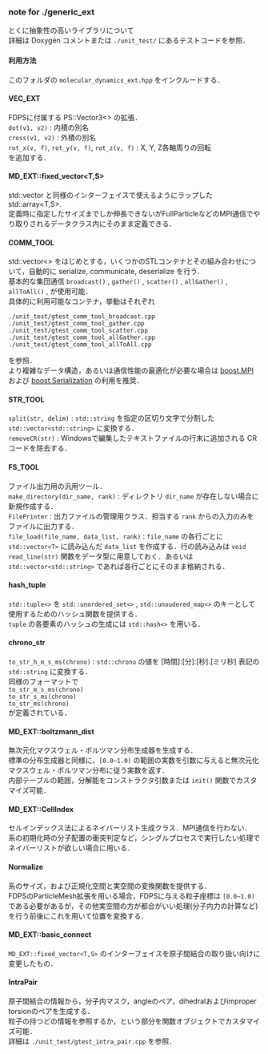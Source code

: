 ### note for ./generic_ext

とくに抽象性の高いライブラリについて  
詳細は Doxygen コメントまたは `./unit_test/` にあるテストコードを参照．

#### 利用方法
このフォルダの `molecular_dynamics_ext.hpp` をインクルードする．

#### VEC_EXT
FDPSに付属する PS::Vector3<> の拡張．  
`dot(v1, v2)` : 内積の別名  
`cross(v1, v2)` : 外積の別名  
`rot_x(v, f)`, `rot_y(v, f)`, `rot_z(v, f)` : X, Y, Z各軸周りの回転  
を追加する．

#### MD_EXT::fixed_vector<T,S>
std::vector<T> と同様のインターフェイスで使えるようにラップした std::array<T,S>.  
定義時に指定したサイズまでしか伸長できないがFullParticleなどのMPI通信でやり取りされるデータクラス内にそのまま定義できる．  

#### COMM_TOOL
std::vector<> をはじめとする，いくつかのSTLコンテナとその組み合わせについて，自動的に serialize, communicate, deserialize を行う．  
基本的な集団通信 `broadcast()` , `gather()` , `scatter()` , `allGather()` , `allToAll()` , が使用可能．  
具体的に利用可能なコンテナ，挙動はそれぞれ  
```
./unit_test/gtest_comm_tool_broadcast.cpp
./unit_test/gtest_comm_tool_gather.cpp
./unit_test/gtest_comm_tool_scatter.cpp
./unit_test/gtest_comm_tool_allGather.cpp
./unit_test/gtest_comm_tool_allToAll.cpp
```
を参照．  
より複雑なデータ構造，あるいは通信性能の最適化が必要な場合は [boost.MPI](https://boostjp.github.io/tips/mpi.html) および [boost.Serialization](https://boostjp.github.io/tips/serialize.html) の利用を推奨．

#### STR_TOOL
`split(str, delim)` : `std::string` を指定の区切り文字で分割した `std::vector<std::string>` に変換する．  
`removeCR(str)` : Windowsで編集したテキストファイルの行末に追加される CR コードを除去する．

#### FS_TOOL
ファイル出力用の汎用ツール．  
`make_directory(dir_name, rank)` : ディレクトリ `dir_name` が存在しない場合に新規作成する．  
`FilePrinter` : 出力ファイルの管理用クラス．担当する `rank` からの入力のみをファイルに出力する．  
`file_load(file_name, data_list, rank)` : `file_name` の各行ごとに `std::vector<T>` に読み込んだ `data_list` を作成する．行の読み込みは `void read_line(str)` 関数をデータ型に用意しておく．あるいは `std::vector<std::string>` であれば各行ごとにそのまま格納される．

#### hash_tuple
`std::tuple<>` を `std::unordered_set<>` , `std::unoudered_map<>` のキーとして使用するためのハッシュ関数を提供する．  
`tuple` の各要素のハッシュの生成には `std::hash<>` を用いる．

#### chrono_str
`to_str_h_m_s_ms(chrono)` : `std::chrono` の値を [時間]:[分]:[秒].[ミリ秒] 表記の `std::string` に変換する．  
同様のフォーマットで  
`to_str_m_s_ms(chrono)`  
`to_str_s_ms(chrono)`  
`to_str_ms(chrono)`  
が定義されている．

#### MD_EXT::boltzmann_dist
無次元化マクスウェル・ボルツマン分布生成器を生成する．  
標準の分布生成器と同様に，`[0.0~1.0)` の範囲の実数を引数に与えると無次元化マクスウェル・ボルツマン分布に従う実数を返す．  
内部テーブルの範囲，分解能をコンストラクタ引数または `init()` 関数でカスタマイズ可能．

#### MD_EXT::CellIndex
セルインデックス法によるネイバーリスト生成クラス．MPI通信を行わない．  
系の初期化時の分子配置の衝突判定など，シングルプロセスで実行したい処理でネイバーリストが欲しい場合に用いる．  

#### Normalize
系のサイズ，および正規化空間と実空間の変換関数を提供する．  
FDPSのParticleMesh拡張を用いる場合，FDPSに与える粒子座標は `[0.0~1.0)` である必要があるが，その他実空間の方が都合がいい処理(分子内力の計算など)を行う前後にこれを用いて位置を変換する．

#### MD_EXT::basic_connect
`MD_EXT::fixed_vector<T,S>` のインターフェイスを原子間結合の取り扱い向けに変更したもの．

#### IntraPair
原子間結合の情報から，分子内マスク，angleのペア，dihedralおよびimproper torsionのペアを生成する．  
粒子の持つどの情報を参照するか，という部分を関数オブジェクトでカスタマイズ可能．  
詳細は `./unit_test/gtest_intra_pair.cpp` を参照．
